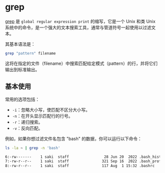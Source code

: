 # grep

[grep](https://www.geeksforgeeks.org/grep-command-in-unixlinux/) 是 `global regular expression print` 的缩写，它是一个 Unix 和类 Unix 系统中的命令，是一个强大的文本搜索工具，通常与管道符号一起使用以过滤文本。

其基本语法是：

```bash
grep "pattern" filename
```

这将在指定的文件（filename）中搜索匹配给定模式（pattern）的行，并将它们输出到标准输出。

## 基本使用

常用的选项包括：

- `-i`：忽略大小写，使匹配不区分大小写。
- `-n`：在开头显示匹配行的行号。
- `-r`：递归搜索。
- `-v`：反向匹配。

例如，如果你想过滤文件名包含 "bash" 的数据，你可以运行以下命令：

```bash
ls -la ~ | grep -n 'bash'
```

```bash
6:-rw-------    1 saki  staff                28 Jun 20  2022 .bash_history
7:-rw-r--r--    1 saki  staff               321 Sep 16  2022 .bash_profile
8:-rw-r--r--    1 saki  staff               117 Aug  1 15:32 .bashrc
```
